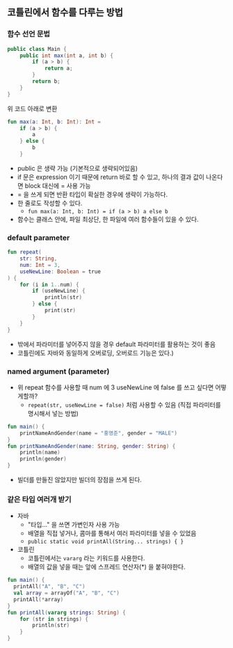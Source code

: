 ## 코틀린에서 함수를 다루는 방법
### 함수 선언 문법
```java
public class Main {
    public int max(int a, int b) {
        if (a > b) {
            return a;
        }
        return b;
    }
}
```
위 코드 아래로 변환
```kotlin
fun max(a: Int, b: Int): Int = 
    if (a > b) {
        a
    } else {
        b
    }
```
* public 은 생략 가능 (기본적으로 생략되어있음)
* if 문은 expression 이기 때문에 return 바로 할 수 있고, 하나의 결과 값이 나온다면 block 대신에 = 사용 가능
* = 을 쓰게 되면 반환 타입이 확실한 경우에 생략이 가능하다.
* 한 줄로도 작성할 수 있다.
  * ```fun max(a: Int, b: Int) = if (a > b) a else b```
* 함수는 클래스 안에, 파일 최상단, 한 파일에 여러 함수들이 있을 수 있다.
### default parameter
```kotlin
fun repeat(
    str: String,
    num: Int = 3,
    useNewLine: Boolean = true
) {
    for (i in 1..num) {
        if (useNewLine) {
            println(str)
        } else {
            print(str)
        }
    }
}
```
* 밖에서 파라미터를 넣어주지 않을 경우 default 파라미터를 활용하는 것이 좋음
* 코틀린에도 자바와 동일하게 오버로딩, 오버로드 기능은 있다.)
### named argument (parameter)
* 위 repeat 함수를 사용할 때 num 에 3 useNewLine 에 false 를 쓰고 싶다면 어떻게할까?
  * ```repeat(str, useNewLine = false)``` 처럼 사용할 수 있음 (직접 파라미터를 명시해서 넣는 방법)
```kotlin
fun main() {
    printNameAndGender(name = "홍영준", gender = "MALE")
}
fun printNameAndGender(name: String, gender: String) {
    println(name)
    println(gender)
}
```
* 빌더를 만들진 않았지만 빌더의 장점을 쓰게 된다.
### 같은 타입 여러개 받기
* 자바
  * "타입..." 을 쓰면 가변인자 사용 가능
  * 배열을 직접 넣거나, 콤마를 통해서 여러 파라미터를 넣을 수 있었음
  * ```public static void printAll(String... strings) { }```
* 코틀린
  * 코틀린에서는 ```vararg``` 라는 키워드를 사용한다.
  * 배열의 값을 넣을 때는 앞에 스프레드 연산자(*) 을 붙혀야한다.
```kotlin
fun main() { 
  printAll("A", "B", "C") 
  val array = arrayOf("A", "B", "C")
  printAll(*array)
}
fun printAll(vararg strings: String) {
    for (str in strings) {
        println(str)
    }
}
```


